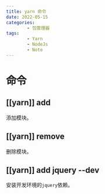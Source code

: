 ```yaml
---
title: yarn 命令
date: 2022-05-15
categories:
        - 包管理器
tags:
        - Yarn
        - NodeJs
        - Note
---
```


# 命令

## [[yarn]] add

添加模块。

## [[yarn]] remove

删除模块。

## [[yarn]] add jquery --dev

安装开发环境的`jquery`依赖。
